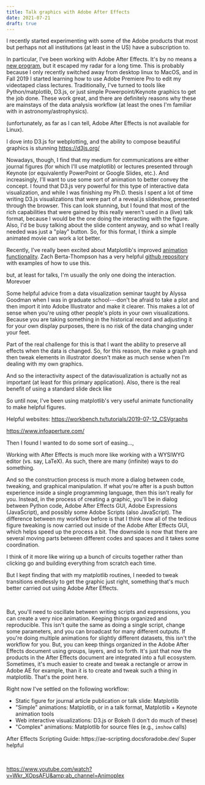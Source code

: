 ```yaml
---
title: Talk graphics with Adobe After Effects
date: 2021-07-21
draft: true
---
```


I recently started experimenting with some of the Adobe products that most but perhaps not all institutions (at least in the US) have a subscription to.

In particular, I've been working with Adobe After Effects. It's by no means a <a href="https://en.wikipedia.org/wiki/Adobe_After_Effects">new program</a>, but it escaped my radar for a long time. This is probably because I only recently switched away from desktop linux to MacOS, and in Fall 2019 I started learning how to use Adobe Premiere Pro to edit my videotaped class lectures. Traditionally, I've turned to tools like Python/matplotlib, D3.js, or just simple Powerpoint/Keynote graphics to get the job done. These work great, and there are definitely reasons why these are mainstays of the data analysis workflow (at least the ones I'm familiar with in astronomy/astrophysics).

(unfortunately, as far as I can tell, Adobe After Effects is not available for Linux).

I dove into D3.js for webplotting, and the ability to compose beautiful graphics is stunning https://d3js.org/

Nowadays, though, I find that my medium for communications are either journal figures (for which I'll use matplotlib) or lectures presented through Keynote (or equivalently PowerPoint or Google Slides, etc.). And increasingly, I'll want to use some sort of animation to better convey the concept. I found that D3.js very powerful for this type of interactive data visualization, and while I was finishing my Ph.D. thesis I spent a lot of time writing D3.js visualizations that were part of a reveal.js slideshow, presented through the browser. This can look stunning, but I found that most of the rich capabilities that were gained by this really weren't used in a (live) talk format, because I would be the one doing the interacting with the figure. Also, I'd be busy talking about the slide content anyway, and so what I really needed was just a "play" button. So, for this format, I think a simple animated movie can work a lot better.

Recently, I've really been excited about Matplotlib's improved <a href="https://matplotlib.org/3.3.3/api/animation_api.html">animation functionality</a>. Zach Berta-Thompson has a very helpful <a href="https://github.com/zkbt/how-to-make-movies">github repository</a> with examples of how to use this.

but, at least for talks, I'm usually the only one doing the interaction. Morevoer

Some helpful advice from a data visualization seminar taught by Alyssa Goodman when I was in graduate school---don't be afraid to take a plot and then import it into Adobe Illustrator and make it clearer. This makes a lot of sense when you're using other people's plots in your own visualizations. Because you are taking something in the historical record and adjusting it for your own display purposes, there is no risk of the data changing under your feet.

Part of the real challenge for this is that I want the ability to preserve all effects when the data is changed. So, for this reason, the make a graph and then tweak elements in illustrator doesn't make as much sense when I'm dealing with my own graphics.

And so the interactivity aspect of the datavisualization is actually not as important (at least for this primary application). Also, there is the real benefit of using a standard slide deck like

So until now, I've been using matplotlib's very useful animate functionality to make helpful figures.

Helpful websites: https://workbench.tv/tutorials/2019-07-12_CSVgraphs

https://www.infoaperture.com/

Then I found I wanted to do some sort of easing...,

Working with After Effects is much more like working with a WYSIWYG editor (vs. say, LaTeX). As such, there are many (infinite) ways to do something.

And so the construction process is much more a dialog between code, tweaking, and graphical manipulation. If what you're after is a push button experience inside a single programming language, then this isn't really for you. Instead, in the process of creating a graphic, you'll be in dialog between Python code, Adobe After Effects GUI, Adobe Expressions (JavaScript), and possibly some Adobe Scripts (also JavaScript). The difference between my workflow before is that I think now all of the tedious figure tweaking is now carried out inside of the Adobe After Effects GUI, which helps speed up the process a bit. The downside is now that there are several moving parts between different codes and spaces and it takes some coordination.

I think of it more like wiring up a bunch of circuits together rather than clicking go and building everything from scratch each time.

But I kept finding that with my matplotlib routines, I needed to tweak transitions endlessly to get the graphic just right, something that's much better carried out using Adobe After Effects.

&nbsp;

But, you'll need to oscillate between writing scripts and expressions, you can create a very nice animation. Keeping things organized and reproducible. This isn't quite the same as doing a single script, change some parameters, and you can broadcast for many different outputs. If you're doing multiple animations for slightly different datasets, this isn't the workflow for you. But, you can keep things organized in the Adobe After Effects document using groups, layers, and so forth. It's just that now the products in the After Effects document are integrated into a full ecosystem. Sometimes, it's much easier to create and tweak a rectangle or arrow in Adobe AE for example, than it is to create and tweak such a thing in matplotlib. That's the point here.

Right now I've settled on the following workflow:
<ul>
 	<li>Static figure for journal article publication or talk slide: Matplotlib</li>
 	<li>"Simple" animations: Matplotlib, or in a talk format, Matplotlib + Keynote animation tools</li>
 	<li>Web interactive visualizations: D3.js or Bokeh (I don't do much of these)</li>
 	<li>"Complex" animations: Matplotlib for source files (e.g., <code>imshow</code> calls)</li>
</ul>
After Effects Scripting Guide: https://ae-scripting.docsforadobe.dev/ Super helpful

&nbsp;

https://www.youtube.com/watch?v=Wkr_XOpsAFU&amp;ab_channel=Animoplex